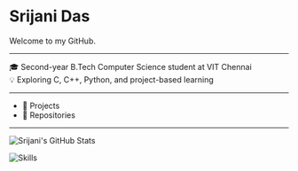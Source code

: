 # Srijani Das

Welcome to my GitHub.

---

🎓 Second-year B.Tech Computer Science student at VIT Chennai  
💡 Exploring C, C++, Python, and project-based learning 

---

- 🔧 Projects  
- 📁 Repositories

---
![Srijani's GitHub Stats](https://github-readme-stats.vercel.app/api?username=Srijani-Das07&show_icons=true&theme=radical)

<img src="https://skillicons.dev/icons?i=cpp,python,c" alt="Skills" />



